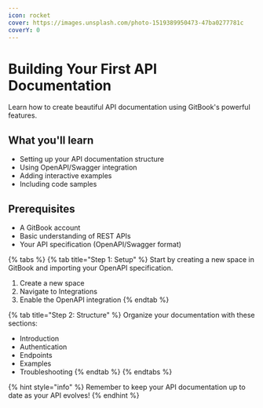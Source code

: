 ```yaml
---
icon: rocket
cover: https://images.unsplash.com/photo-1519389950473-47ba0277781c
coverY: 0
---
```


# Building Your First API Documentation

Learn how to create beautiful API documentation using GitBook's powerful features.

## What you'll learn

- Setting up your API documentation structure
- Using OpenAPI/Swagger integration
- Adding interactive examples
- Including code samples

## Prerequisites

- A GitBook account
- Basic understanding of REST APIs
- Your API specification (OpenAPI/Swagger format)

{% tabs %}
{% tab title="Step 1: Setup" %}
Start by creating a new space in GitBook and importing your OpenAPI specification.

1. Create a new space
2. Navigate to Integrations
3. Enable the OpenAPI integration
   {% endtab %}

{% tab title="Step 2: Structure" %}
Organize your documentation with these sections:

- Introduction
- Authentication
- Endpoints
- Examples
- Troubleshooting
  {% endtab %}
  {% endtabs %}

{% hint style="info" %}
Remember to keep your API documentation up to date as your API evolves!
{% endhint %}
